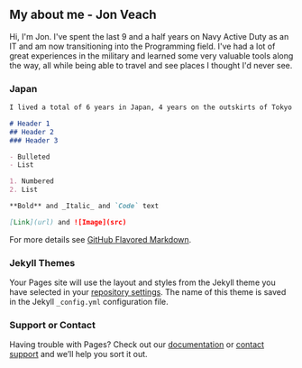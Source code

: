 ## My about me - Jon Veach

Hi, I'm Jon.  I've spent the last 9 and a half years on Navy Active Duty as an IT and am now transitioning into the Programming field.  I've had a lot of great experiences in the military and learned some very valuable tools along the way, all while being able to travel and see places I thought I'd never see.

### Japan

```markdown
I lived a total of 6 years in Japan, 4 years on the outskirts of Tokyo and 2 years in the very cold Aomori Prefecture.  I did manage to pick up some Japanese along the way, but it's still very rough!  I enjoy off roading and the Japanese have a very amazing off roading culture that's super welcome and helpful.  Over there, it's almost a rite of passage if you roll your jeep or at least go on it's side.

# Header 1
## Header 2
### Header 3

- Bulleted
- List

1. Numbered
2. List

**Bold** and _Italic_ and `Code` text

[Link](url) and ![Image](src)
```

For more details see [GitHub Flavored Markdown](https://guides.github.com/features/mastering-markdown/).

### Jekyll Themes

Your Pages site will use the layout and styles from the Jekyll theme you have selected in your [repository settings](https://github.com/Zaffierce/Zaffierce.github.io/settings). The name of this theme is saved in the Jekyll `_config.yml` configuration file.

### Support or Contact

Having trouble with Pages? Check out our [documentation](https://help.github.com/categories/github-pages-basics/) or [contact support](https://github.com/contact) and we’ll help you sort it out.
